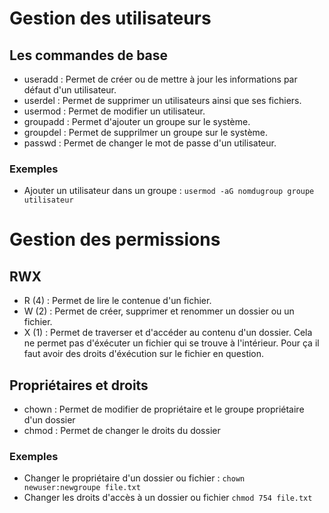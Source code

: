 # Gestion des utilisateurs

## Les commandes de base 

* useradd : Permet de créer ou de mettre à jour les informations par défaut d'un utilisateur.
* userdel : Permet de supprimer un utilisateurs ainsi que ses fichiers.
* usermod : Permet de modifier un utilisateur.
* groupadd : Permet d'ajouter un groupe sur le système.
* groupdel : Permet de supprilmer un groupe sur le système.
* passwd : Permet de changer le mot de passe d'un utilisateur.

### Exemples

* Ajouter un utilisateur dans un groupe : `usermod -aG nomdugroup groupe utilisateur`

# Gestion des permissions

## RWX

* R (4) : Permet de lire le contenue d'un fichier.
* W (2) : Permet de créer, supprimer et renommer un dossier ou un fichier.
* X (1) : Permet de traverser et d'accéder au contenu d'un dossier. Cela ne permet pas d'éxécuter un fichier qui se trouve à l'intérieur. Pour ça il faut avoir des droits d'éxécution sur le fichier en question.

## Propriétaires et droits

* chown : Permet de modifier de propriétaire et le groupe propriétaire d'un dossier
* chmod : Permet de changer le droits du dossier

### Exemples

* Changer le propriétaire d'un dossier ou fichier :  `chown newuser:newgroupe file.txt`
* Changer les droits d'accès à un dossier ou fichier `chmod 754 file.txt`


